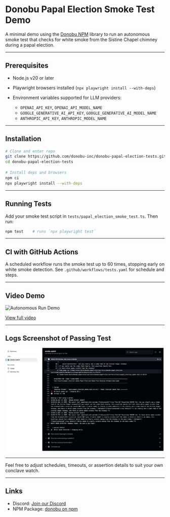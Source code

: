 # Donobu Papal Election Smoke Test Demo

A minimal demo using the [Donobu NPM](https://www.npmjs.com/package/donobu) library to run an autonomous smoke test that checks for white smoke from the Sistine Chapel chimney during a papal election.

---

## Prerequisites

* Node.js v20 or later
* Playwright browsers installed (`npx playwright install --with-deps`)
* Environment variables supported for LLM providers:

  * `OPENAI_API_KEY`, `OPENAI_API_MODEL_NAME`
  * `GOOGLE_GENERATIVE_AI_API_KEY`, `GOOGLE_GENERATIVE_AI_MODEL_NAME`
  * `ANTHROPIC_API_KEY`, `ANTHROPIC_MODEL_NAME`

---

## Installation

```bash
# Clone and enter repo
git clone https://github.com/donobu-inc/donobu-papal-election-tests.git
cd donobu-papal-election-tests

# Install deps and browsers
npm ci
npx playwright install --with-deps
```

---

## Running Tests

Add your smoke test script in `tests/papal_election_smoke_test.ts`. Then run:

```bash
npm test    # runs `npx playwright test`
```

---

## CI with GitHub Actions

A scheduled workflow runs the smoke test up to 60 times, stopping early on white smoke detection. See `.github/workflows/tests.yaml` for schedule and steps.

---

## Video Demo

![Autonomous Run Demo](demo/test_authoring_demo.gif)

[View full video](demo/test_authoring_demo.mp4)

---

## Logs Screenshot of Passing Test

![Smoke Test Logs](demo/logs.png)

---

Feel free to adjust schedules, timeouts, or assertion details to suit your own conclave watch.

---

## Links

* Discord: [Join our Discord](https://discord.com/invite/xuyJmJCu)
* NPM Package: [donobu on npm](https://www.npmjs.com/package/donobu)
